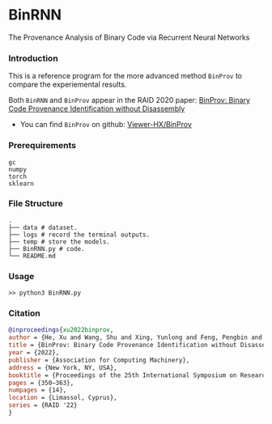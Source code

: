 # BinRNN
The Provenance Analysis of Binary Code via Recurrent Neural Networks

### Introduction

This is a reference program for the more advanced method `BinProv` to compare the experiemental results.

Both `BinRNN` and `BinProv` appear in the RAID 2020 paper: [BinProv: Binary Code Provenance Identification without Disassembly](https://dl.acm.org/doi/abs/10.1145/3545948.3545956)

* You can find `BinProv` on github: [Viewer-HX/BinProv](https://github.com/Viewer-HX/BinProv)

### Prerequirements

```
gc
numpy
torch
sklearn
```

### File Structure

``` shell
.
├── data # dataset.
├── logs # record the terminal outputs.
├── temp # store the models.
├── BinRNN.py # code.
└── README.md
```

### Usage

```shell
>> python3 BinRNN.py
```

### Citation
```bibtex
@inproceedings{xu2022binprov,
author = {He, Xu and Wang, Shu and Xing, Yunlong and Feng, Pengbin and Wang, Haining and Li, Qi and Chen, Songqing and Sun, Kun},
title = {BinProv: Binary Code Provenance Identification without Disassembly},
year = {2022},
publisher = {Association for Computing Machinery},
address = {New York, NY, USA},
booktitle = {Proceedings of the 25th International Symposium on Research in Attacks, Intrusions and Defenses},
pages = {350–363},
numpages = {14},
location = {Limassol, Cyprus},
series = {RAID '22}
}
```
